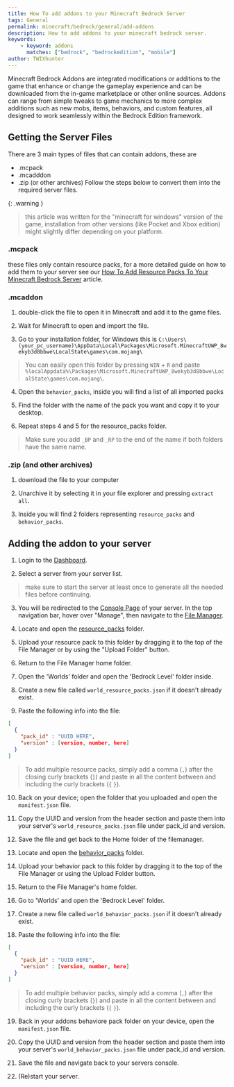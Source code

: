 ```yaml
---
title: How To add addons to your Minecraft Bedrock Server
tags: General
permalink: minecraft/bedrock/general/add-addons
description: How to add addons to your minecraft bedrock server.
keywords:
    - keyword: addons
      matches: ["bedrock", "bedrockedition", "mobile"]
author: TWIXhunter
---
```


Minecraft Bedrock Addons are integrated modifications or additions to the game that enhance or change the gameplay experience and can be downloaded from the in-game marketplace or other online sources. Addons can range from simple tweaks to game mechanics to more complex additions such as new mobs, items, behaviors, and custom features, all designed to work seamlessly within the Bedrock Edition framework.



## Getting the Server Files
There are 3 main types of files that can contain addons, these are
 - .mcpack
 - .mcadddon
 - .zip (or other archives)
Follow the steps below to convert them into the required server files.

{: .warning }
> this article was written for the "minecraft for windows" version of the game, installation from other versions (like Pocket and Xbox edition) might slightly differ depending on your platform.

### .mcpack
these files only contain resource packs, for a more detailed guide on how to add them to your server see our [How To Add Resource Packs To Your Minecraft Bedrock Server](https://kb.falixnodes.net/minecraft/bedrock/configuration/resource-pack) article.

### .mcaddon

1. double-click the file to open it in Minecraft and add it to the game files.

2. Wait for Minecraft to open and import the file.

3. Go to your installation folder, for Windows this is `C:\Users\(your_pc_username)\AppData\Local\Packages\Microsoft.MinecraftUWP_8wekyb3d8bbwe\LocalState\games\com.mojang\`

> You can easily open this folder by pressing `WIN` + `R` and paste `%localAppdata%\Packages\Microsoft.MinecraftUWP_8wekyb3d8bbwe\LocalState\games\com.mojang\`.

4. Open the `behavior_packs`, inside you will find a list of all imported packs

5. Find the folder with the name of the pack you want and copy it to your desktop.

6. Repeat steps 4 and 5 for the resource_packs folder.
> Make sure you add `_BP` and `_RP` to the end of the name if both folders have the same name.


### .zip (and other archives)

1. download the file to your computer

2. Unarchive it by selecting it in your file explorer and pressing `extract all`.

3. Inside you will find 2 folders representing `resource_packs` and `behavior_packs`.


## Adding the addon to your server

1. Login to the [Dashboard](https://client.falixnodes.net/).

2. Select a server from your server list.
> make sure to start the server at least once to generate all the needed files before continuing.

3. You will be redirected to the [Console Page](https://client.falixnodes.net/server/console) of your server. In the top navigation bar, hover over "Manage", then navigate to the [File Manager](https://client.falixnodes.net/server/filemanager).

4. Locate and open the [resource_packs](https://client.falixnodes.net/server/filemanager?dir=/resource_packs/) folder.

5. Upload your resource pack to this folder by dragging it to the top of the File Manager or by using the "Upload Folder" button.

6. Return to the File Manager home folder.

7. Open the 'Worlds' folder and open the 'Bedrock Level' folder inside.

8. Create a new file called `world_resource_packs.json` if it doesn't already exist.

9. Paste the following info into the file:
```json
[
  {
    "pack_id" : "UUID HERE",
    "version" : [version, number, here]
  }
]
```
 > To add multiple resource packs, simply add a comma (`,`) after the closing curly brackets (`}`) and paste in all the content between and including the curly brackets (`{` `}`).

10. Back on your device; open the folder that you uploaded and open the `manifest.json` file.

11. Copy the UUID and version from the header section and paste them into your server's `world_resource_packs.json` file under pack_id and version.

12. Save the file and get back to the Home folder of the filemanager.

13. Locate and open the [behavior_packs](https://client.falixnodes.net/server/filemanager?dir=/behavior_packs/) folder.

14. Upload your behavior pack to this folder by dragging it to the top of the File Manager or using the Upload Folder button.

15. Return to the File Manager's home folder.

16. Go to 'Worlds' and open the 'Bedrock Level' folder.

17. Create a new file called `world_behavior_packs.json` if it doesn't already exist.

18. Paste the following info into the file:
```json
[
  {
    "pack_id" : "UUID HERE",
    "version" : [version, number, here]
  }
]
```
> To add multiple behavior packs, simply add a comma (`,`) after the closing curly brackets (`}`) and paste in all the content between and including the curly brackets (`{` `}`).

19. Back in your addons behaviore pack folder on your device, open the `manifest.json` file.

20. Copy the UUID and version from the header section and paste them into your server's `world_behavior_packs.json` file under pack_id and version.

21. Save the file and navigate back to your servers console.

22. (Re)start your server.